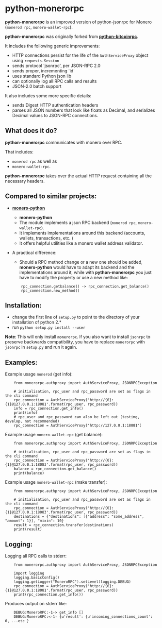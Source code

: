 # python-monerorpc

**python-monerorpc** is an improved version of python-jsonrpc for Monero (`monerod rpc`, `monero-wallet-rpc`).

**python-monerorpc** was originally forked from [**python-bitcoinrpc**](https://github.com/jgarzik/python-bitcoinrpc).

It includes the following generic improvements:

- HTTP connections persist for the life of the `AuthServiceProxy` object using `requests.Session`
- sends protocol 'jsonrpc', per JSON-RPC 2.0
- sends proper, incrementing 'id'
- uses standard Python json lib
- can optionally log all RPC calls and results
- JSON-2.0 batch support

It also includes some more specific details:

- sends Digest HTTP authentication headers
- parses all JSON numbers that look like floats as Decimal,
  and serializes Decimal values to JSON-RPC connections.

## What does it do?
**python-monerorpc** communicates with monero over RPC.

That includes:
* `monerod rpc` as well as
* `monero-wallet-rpc`.

**python-monerorpc** takes over the actual HTTP request containing all the necessary headers.

## Compared to similar projects:
* [**monero-python**](https://github.com/emesik/monero-python)
  - **monero-python**
  - The module implements a json RPC backend (`monerod rpc`, `monero-wallet-rpc`).
  - It implements implementations around this backend (accounts, wallets, transactions, etc. )
  - It offers helpful utilities like a monero wallet address validator.
* A practical difference:
  - Should a RPC method change or a new one should be added, **monero-python** would have to adapt its backend and the implementations around it, while with **python-monerorpc** you just have to modify the property or use a new method like:

  ```
      rpc_connection.getbalance() -> rpc_connection.get_balance()
      rpc_connection.new_method()
  ```


## Installation:

- change the first line of `setup.py` to point to the directory of your installation of python 2.*
- run `python setup.py install --user`

**Note**: This will only install `monerorpc`. If you also want to install `jsonrpc` to preserve
backwards compatibility, you have to replace `monerorpc` with `jsonrpc` in `setup.py` and run it again.

## Examples:

Example usage `monerod` (get info):

  ```
      from monerorpc.authproxy import AuthServiceProxy, JSONRPCException

      # initialisation, rpc_user and rpc_password are set as flags in the cli command
      rpc_connection = AuthServiceProxy('http://{0}:{1}@127.0.0.1:18081'.format(rpc_user, rpc_password))
      info = rpc_connection.get_info()
      print(info)
      # rpc_user and rpc_password can also be left out (testing, develop, not recommended)
      rpc_connection = AuthServiceProxy('http://127.0.0.1:18081')
  ```

Example usage `monero-wallet-rpc` (get balance):

  ```
      from monerorpc.authproxy import AuthServiceProxy, JSONRPCException

      # initialisation, rpc_user and rpc_password are set as flags in the cli command
      rpc_connection = AuthServiceProxy('http://{0}:{1}@127.0.0.1:18083'.format(rpc_user, rpc_password))
      balance = rpc_connection.get_balance()
      print(balance)
  ```

Example usage `monero-wallet-rpc` (make transfer):

  ```
      from monerorpc.authproxy import AuthServiceProxy, JSONRPCException

      # initialisation, rpc_user and rpc_password are set as flags in the cli command
      rpc_connection = AuthServiceProxy('http://{0}:{1}@127.0.0.1:18083'.format(rpc_user, rpc_password))
      destinations = {"destinations": [{"address": "some_address", "amount": 1}], "mixin": 10}
      result = rpc_connection.transfer(destinations)
      print(result)
  ```


## Logging:

Logging all RPC calls to stderr:

  ```
      from monerorpc.authproxy import AuthServiceProxy, JSONRPCException

      import logging
      logging.basicConfig()
      logging.getLogger("MoneroRPC").setLevel(logging.DEBUG)
      rpc_connection = AuthServiceProxy('http://{0}:{1}@127.0.0.1:18081'.format(rpc_user, rpc_password))
      print(rpc_connection.get_info())
  ```

Produces output on stderr like:

  ```
      DEBUG:MoneroRPC:-1-> get_info []
      DEBUG:MoneroRPC:<-1- {u'result': {u'incoming_connections_count': 0, ...etc }
  ```
